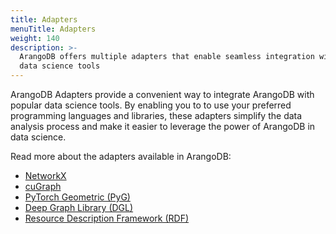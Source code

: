 ```yaml
---
title: Adapters
menuTitle: Adapters
weight: 140
description: >-
  ArangoDB offers multiple adapters that enable seamless integration with
  data science tools
---
```

ArangoDB Adapters provide a convenient way to integrate ArangoDB with popular
data science tools. By enabling you to to use your preferred programming
languages and libraries, these adapters simplify the data analysis
process and make it easier to leverage the power of ArangoDB in data science.

Read more about the adapters available in ArangoDB:

- [NetworkX](arangodb-networkx-adapter.md)
- [cuGraph](arangodb-cugraph-adapter.md)
- [PyTorch Geometric (PyG)](arangodb-pyg-adapter.md)
- [Deep Graph Library (DGL)](arangodb-dgl-adapter.md)
- [Resource Description Framework (RDF)](arangodb-rdf-adapter.md)
